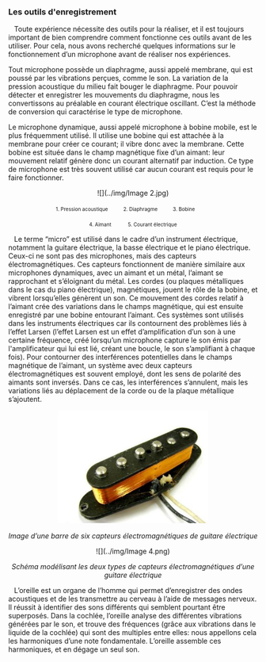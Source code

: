 ### Les outils d'enregistrement

<p>&nbsp;&nbsp;
    Toute expérience nécessite des outils pour la réaliser, et il est toujours important de bien comprendre comment fonctionne ces outils avant de les utiliser. Pour cela, nous avons recherché quelques informations sur le fonctionnement d’un microphone avant de réaliser nos expériences.</p>
<p>
Tout microphone possède un diaphragme, aussi appelé membrane, qui est poussé par les vibrations perçues, comme le son. La variation de la pression acoustique du milieu fait bouger le diaphragme. Pour pouvoir détecter et enregistrer les mouvements du diaphragme, nous les convertissons au préalable en courant électrique oscillant. C’est la méthode de conversion qui caractérise le type de microphone.</p>
<p>Le microphone dynamique, aussi appelé microphone à bobine mobile, est le plus fréquemment utilisé. Il utilise une bobine qui est attachée à la membrane pour créer ce courant; il vibre donc avec la membrane. Cette bobine est située dans le champ magnétique fixe d’un aimant: leur mouvement relatif génère donc un courant alternatif par induction. Ce type de microphone est très souvent utilisé car aucun courant est requis pour le faire fonctionner.</p>
<center>
<p>
</p>


![](../img/Image 2.jpg)
<p>
<font size="1">
1. Pression acoustique&nbsp;&nbsp;&nbsp;&nbsp;&nbsp;&nbsp;&nbsp;&nbsp;&nbsp;&nbsp;
2. Diaphragme&nbsp;&nbsp;&nbsp;&nbsp;&nbsp;&nbsp;&nbsp;&nbsp;&nbsp;&nbsp;
3. Bobine &nbsp;&nbsp;&nbsp;&nbsp;&nbsp;&nbsp;&nbsp;&nbsp;&nbsp;&nbsp;
</font>
</p>
<p>
<font size="1">
4. Aimant &nbsp;&nbsp;&nbsp;&nbsp;&nbsp;&nbsp;&nbsp;&nbsp;&nbsp;&nbsp;
5. Courant électrique
</font>
</p>

<p>
</p>
</center>
<p align="left">&nbsp;&nbsp;
Le terme “micro” est utilisé dans le cadre d’un instrument électrique, notamment la guitare électrique, la basse électrique et le piano électrique. Ceux-ci ne sont pas des microphones, mais des capteurs électromagnétiques. Ces capteurs fonctionnent de manière similaire aux microphones dynamiques, avec un aimant et un métal, l’aimant se rapprochant et s’éloignant du métal. Les cordes (ou plaques métalliques dans le cas du piano électrique), magnétiques, jouent le rôle de la bobine, et vibrent lorsqu’elles génèrent un son. Ce mouvement des cordes relatif à l’aimant crée des variations dans le champs magnétique, qui est ensuite enregistré par une bobine entourant l’aimant. Ces systèmes sont utilisés dans les instruments électriques car ils contournent des problèmes liés à l’effet Larsen (l’effet Larsen est un effet d’amplification d’un son à une certaine fréquence, créé lorsqu’un microphone capture le son émis par l'amplificateur qui lui est lié, créant une boucle, le son s’amplifiant à chaque fois). Pour contourner des interférences potentielles dans le champs magnétique de l’aimant, un système avec deux capteurs électromagnétiques est souvent employé, dont les sens de polarité des aimants sont inversés. Dans ce cas, les interférences s’annulent, mais les variations liés au déplacement de la corde ou de la plaque métallique s’ajoutent.</p>
<center>
<p>
</p>

<img src="../img/Image 3.png" alt="Mountain View" style="width:304px;height:228px;">

<p><em> Image d’une barre de six capteurs électromagnétiques de guitare électrique </em></p>

![](../img/Image 4.png)
<p><em> Schéma modélisant les deux types de capteurs électromagnétiques d’une guitare électrique </em></p>
</center>

<p>&nbsp;&nbsp;
L’oreille est un organe de l’homme qui permet d’enregistrer des ondes acoustiques et de les transmettre au cerveau à l’aide de messages nerveux. Il réussit à identifier des sons différents qui semblent pourtant être superposés. Dans la cochlée, l’oreille analyse des différentes vibrations générées par le son, et trouve des fréquences (grâce aux vibrations dans le liquide de la cochlée) qui sont des multiples entre elles: nous appellons cela les harmoniques d’une note fondamentale. L’oreille assemble ces harmoniques, et en dégage un seul son.
</p>
